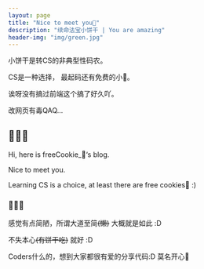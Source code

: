 ```yaml
---
layout: page
title: "Nice to meet you🍪"
description: "续命法宝小饼干 | You are amazing"
header-img: "img/green.jpg"
---
```


小饼干是转CS的非典型性码农。

CS是一种选择， 最起码还有免费的小🍪。

诶呀没有搞过前端这个搞了好久吖。

改网页有毒QAQ...

## 🍪🍪🍪

Hi, here is freeCookie_🍪‘s blog.

Nice to meet you. 

Learning CS is a choice, at least there are free cookies🍪 :)

### 🍪🍪🍪

感觉有点简陋，所谓大道至简~~(懒)~~ 大概就是如此 :D

不失本心~~(有饼干吃)~~ 就好 :D

Coders什么的，想到大家都很有爱的分享代码:D 莫名开心🍥



<center>
    <p><img src=""></p>
</center>










